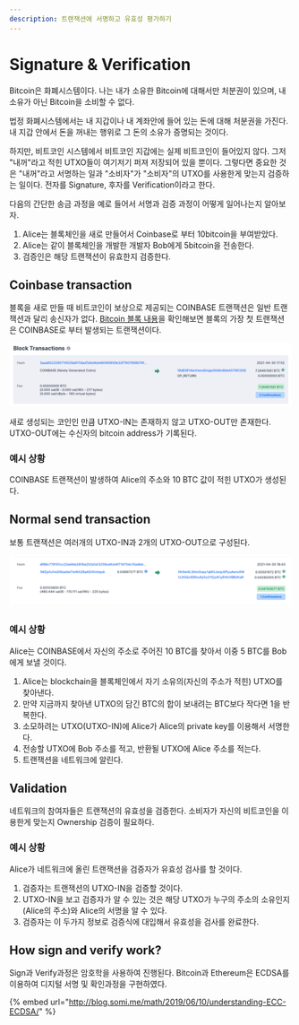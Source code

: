 ```yaml
---
description: 트랜잭션에 서명하고 유효성 평가하기
---
```


# Signature & Verification

Bitcoin은 화폐시스템이다. 나는 내가 소유한 Bitcoin에 대해서만 처분권이 있으며, 내 소유가 아닌 Bitcoin을 소비할 수 없다.

법정 화폐시스템에서는 내 지갑이나 내 계좌안에 들어 있는 돈에 대해 처분권을 가진다. 내 지갑 안에서 돈을 꺼내는 행위로 그 돈의 소유가 증명되는 것이다.

하지만, 비트코인 시스템에서 비트코인 지갑에는 실제 비트코인이 들어있지 않다. 그저 "내꺼"라고 적힌 UTXO들이 여기저기 퍼져 저장되어 있을 뿐이다. 그렇다면 중요한 것은 "내꺼"라고 서명하는 일과 "소비자"가 "소비자"의 UTXO를 사용한게 맞는지 검증하는 일이다. 전자를 Signature, 후자를 Verification이라고 한다.

다음의 간단한 송금 과정을 예로 들어서 서명과 검증 과정이 어떻게 일어나는지 알아보자.

1. Alice는 블록체인을 새로 만들어서 Coinbase로 부터 10bitcoin을 부여받았다. 
2. Alice는 같이 블록체인을 개발한 개발자 Bob에게 5bitcoin을 전송한다.
3. 검증인은 해당 트랜잭션이 유효한지 검증한다.

## Coinbase transaction

블록을 새로 만들 때 비트코인이 보상으로 제공되는 COINBASE 트랜잭션은 일반 트랜잭션과 달리 송신자가 없다. [Bitcoin 블록 내용](https://www.blockchain.com/btc/block/00000000000000000002e316d3e83ce1c2263600b525671b176271567ba7da6e)을 확인해보면 블록의 가장 첫 트랜잭션은 COINBASE로 부터 발생되는 트랜잭션이다.

![&#xBE44;&#xD2B8;&#xCF54;&#xC778;&#xC774; &#xB9CC;&#xB4E4;&#xC5B4;&#xC9C0;&#xB294; coinbase &#xD2B8;&#xB79C;&#xC7AD;&#xC158;](../.gitbook/assets/image%20%2868%29.png)

새로 생성되는 코인인 만큼 UTXO-IN는 존재하지 않고 UTXO-OUT만 존재한다. UTXO-OUT에는 수신자의 bitcoin address가 기록된다. 

### 예시 상황 

COINBASE 트랜잭션이 발생하여 Alice의 주소와 10 BTC 값이 적힌 UTXO가 생성된다.  

## Normal send transaction

보통 트랜잭션은 여러개의 UTXO-IN과 2개의 UTXO-OUT으로 구성된다. 

![Transaction](../.gitbook/assets/image%20%2869%29.png)

### 예시 상황  

Alice는 COINBASE에서 자신의 주소로 주어진 10 BTC를 찾아서 이중 5 BTC를 Bob에게 보낼 것이다. 

1. Alice는 blockchain을 블록체인에서 자기 소유의\(자신의 주소가 적힌\) UTXO를 찾아낸다.
2. 만약 지금까지 찾아낸 UTXO의 담긴 BTC의 합이 보내려는 BTC보다 작다면 1을 반복한다.
3. 소모하려는 UTXO\(UTXO-IN\)에 Alice가 Alice의 private key를 이용해서 서명한다.
4. 전송할 UTXO에 Bob 주소를 적고, 반환될 UTXO에 Alice 주소를 적는다.
5. 트랜잭션을 네트워크에 알린다.

## Validation

네트워크의 참여자들은 트랜잭션의 유효성을 검증한다. 소비자가 자신의 비트코인을 이용한게 맞는지 Ownership 검증이 필요하다.

### 예시 상황 

Alice가 네트워크에 올린 트랜잭션을 검증자가 유효성 검사를 할 것이다.

1. 검증자는 트랜잭션의 UTXO-IN을 검증할 것이다.
2. UTXO-IN을 보고 검증자가 알 수 있는 것은 해당 UTXO가 누구의 주소의 소유인지\(Alice의 주소\)와 Alice의 서명을 알 수 있다.
3. 검증자는 이 두가지 정보로 검증식에 대입해서 유효성을 검사를 완료한다.

## How sign and verify work?

Sign과 Verify과정은 암호학을 사용하여 진행된다. Bitcoin과 Ethereum은 ECDSA를 이용하여 디지털 서명 및 확인과정을 구현하였다. 



{% embed url="http://blog.somi.me/math/2019/06/10/understanding-ECC-ECDSA/" %}






